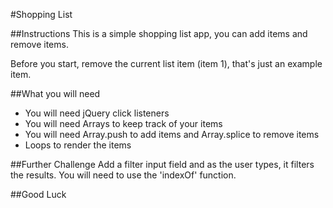 #Shopping List

##Instructions
This is a simple shopping list app, you can add items and remove items.

Before you start, remove the current list item (item 1), that's just an example item.

##What you will need
* You will need jQuery click listeners
* You will need Arrays to keep track of your items
* You will need Array.push to add items and Array.splice to remove items
* Loops to render the items

##Further Challenge
Add a filter input field and as the user types, it filters the results.  You will need to use the 'indexOf' function.

##Good Luck